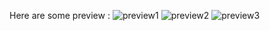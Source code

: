 Here are some preview : 
![preview1](https://media.discordapp.net/attachments/1194106177253027942/1337853094490275840/tictactoe-1.png?ex=67a8f449&is=67a7a2c9&hm=b9168cdc2207141d765812dd06d513f8f1677d8c4863f150484746a2046f58c0&=&format=webp&quality=lossless&width=1141&height=528)
![preview2](https://media.discordapp.net/attachments/1194106177253027942/1337853093945020529/tictactoe-2.png?ex=67a8f449&is=67a7a2c9&hm=216e6a5c9b7c6f367ce22f2e507b8bf2609b6389a62cbf607c0a7d7aaf118891&=&format=webp&quality=lossless&width=649&height=528)
![preview3](https://media.discordapp.net/attachments/1194106177253027942/1337853094209523887/tictactoe-3.png?ex=67a8f449&is=67a7a2c9&hm=0f549b7c82646f1d54d3ab2fd40255a08da73b16f57ce25e33f2f5b032955dfa&=&format=webp&quality=lossless&width=1089&height=480)
